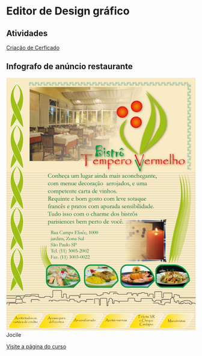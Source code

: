 # Editor de Design gráfico

## Atividades

[Criação de Cerficado](certificados.md)

## Infografo de anúncio restaurante

![Anuncio-bistro-jocile.jpg](Anuncio-bistro-jocile.jpg)
Jocile

[Visite a página do curso](https://jocile.com/posts/planejamento-de-editor-grafico/)
